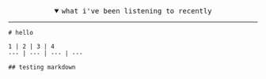 <!--
**bitttttten/bitttttten** is a ✨ _special_ ✨ repository because its `README.md` (this file) appears on your GitHub profile.

Here are some ideas to get you started:

- 🔭 I’m currently working on ...
- 🌱 I’m currently learning ...
- 👯 I’m looking to collaborate on ...
- 🤔 I’m looking for help with ...
- 💬 Ask me about ...
- 📫 How to reach me: ...
- 😄 Pronouns: ...
- ⚡ Fun fact: ...
-->

<details open>
	<summary align="center"><samp>what i've been listening to recently</samp></summary>
	<hr />

	# hello
	
	1 | 2 | 3 | 4
	--- | --- | --- | ---
	
	## testing markdown

</details>
